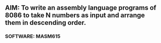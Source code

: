 ## AIM: To write an assembly language programs of 8086 to take N numbers as input and arrange them in descending order.
### SOFTWARE: MASM615 
